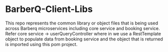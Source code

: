 # BarberQ-Client-Libs

This repo represents the common library or object files that is being used across Barberq microservices including core service and booking service.
Refer core service -> userQueryController where in we use a RestTemplate object to populate data from booking service and the object that is returned is imported using this pom project.
